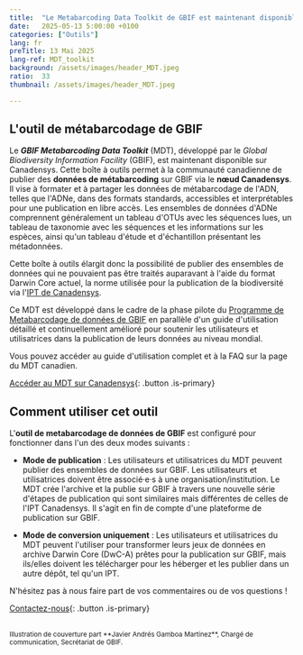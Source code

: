 ```yaml
---
title:  "Le Metabarcoding Data Toolkit de GBIF est maintenant disponible sur Canadensys"
date:   2025-05-13 5:00:00 +0100
categories: ["Outils"]
lang: fr
preTitle: 13 Mai 2025
lang-ref: MDT_toolkit
background: /assets/images/header_MDT.jpeg
ratio:  33
thumbnail: /assets/images/header_MDT.jpeg

---
```


## L'outil de métabarcodage de GBIF

Le **_GBIF Metabarcoding Data Toolkit_** (MDT), développé par le *Global Biodiversity Information Facility* (GBIF), est maintenant disponible sur Canadensys. Cette boîte à outils permet à la communauté canadienne de publier des **données de métabarcoding** sur GBIF via le **nœud Canadensys**. Il vise à formater et à partager les données de métabarcodage de l'ADN, telles que l'ADNe, dans des formats standards, accessibles et interprétables pour une publication en libre accès. Les ensembles de données d'ADNe comprennent généralement un tableau d'OTUs avec les séquences lues, un tableau de taxonomie avec les séquences et les informations sur les espèces, ainsi qu'un tableau d'étude et d'échantillon présentant les métadonnées.

Cette boîte à outils élargit donc la possibilité de publier des ensembles de données qui ne pouvaient pas être traités auparavant à l'aide du format Darwin Core actuel, la norme utilisée pour la publication de la biodiversité via l'[IPT de Canadensys](https://data.canadensys.net/ipt/).


Ce MDT est développé dans le cadre de la phase pilote du [Programme de Metabarcodage de données de GBIF](https://www.gbif.org/metabarcoding) en parallèle d'un guide d'utilisation détaillé et continuellement amélioré pour soutenir les utilisateurs et utilisatrices dans la publication de leurs données au niveau mondial.

Vous pouvez accéder au guide d'utilisation complet et à la FAQ sur la page du MDT canadien.

[Accéder au MDT sur Canadensys](https://mdt.canadensys.net/){: .button .is-primary}



## Comment utiliser cet outil

L'**outil de metabarcodage de données de GBIF** est configuré pour fonctionner dans l'un des deux modes suivants :

* **Mode de publication** : Les utilisateurs et utilisatrices du MDT peuvent publier des ensembles de données sur GBIF. Les utilisateurs et utilisatrices doivent être associé·e·s à une organisation/institution. Le MDT crée l'archive et la publie sur GBIF à travers une nouvelle série d'étapes de publication qui sont similaires mais différentes de celles de l'IPT Canadensys. Il s'agit en fin de compte d'une plateforme de publication sur GBIF.

* **Mode de conversion uniquement** : Les utilisateurs et utilisatrices du MDT peuvent l'utiliser pour transformer leurs jeux de données en archive Darwin Core (DwC-A) prêtes pour la publication sur GBIF, mais ils/elles doivent les télécharger pour les héberger et les publier dans un autre dépôt, tel qu'un IPT.

N'hésitez pas à nous faire part de vos commentaires ou de vos questions !


[Contactez-nous](mailto:canadensys.network@gmail.com){: .button .is-primary}

<br>

<small>
Illustration de couverture part **Javier Andrés Gamboa Martínez**, Chargé de communication, Secrétariat de GBIF.
</small>







